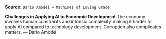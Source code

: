 **Source:** `Dario Amodei — Machines of Loving Grace`

**Challenges in Applying AI to Economic Development**
The economy involves human constraints and intrinsic complexity, making it harder to apply AI compared to technology development. Corruption also complicates matters. — Dario Amodei
